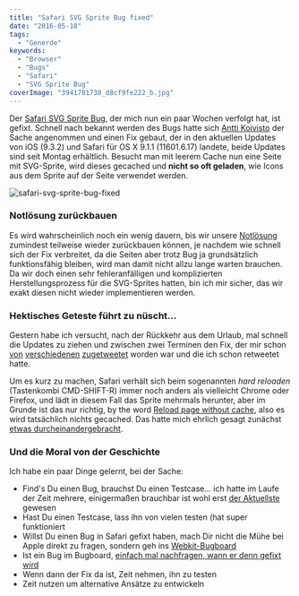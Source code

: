 ```yaml
---
title: "Safari SVG Sprite Bug fixed"
date: "2016-05-18"
tags:
  - "Generde"
keywords:
  - "Browser"
  - "Bugs"
  - "Safari"
  - "SVG Sprite Bug"
coverImage: "3941701730_d8cf9fe222_b.jpg"
---
```


Der [Safari SVG Sprite Bug](http://nicobruenjes.de/2016/04/safari-svg-sprite-bug/), der mich nun ein paar Wochen verfolgt hat, ist gefixt. Schnell nach bekannt werden des Bugs hatte sich [Antti Koivisto](https://twitter.com/anttikoivisto) der Sache angenommen und einen Fix gebaut, der in den aktuellen Updates von iOS (9.3.2) und Safari für OS X 9.1.1 (11601.6.17) landete, beide Updates sind seit Montag erhältlich. Besucht man mit leerem Cache nun eine Seite mit SVG-Sprite, wird dieses gecached und **nicht so oft geladen**, wie Icons aus dem Sprite auf der Seite verwendet werden.

![safari-svg-sprite-bug-fixed](/images/safari-svg-sprite-bug-fixed-1024x684.png)

### Notlösung zurückbauen

Es wird wahrscheinlich noch ein wenig dauern, bis wir unsere [Notlösung](http://nicobruenjes.de/2016/04/svg-yeah-you-know-me/) zumindest teilweise wieder zurückbauen können, je nachdem wie schnell sich der Fix verbreitet, da die Seiten aber trotz Bug ja grundsätzlich funktionsfähig bleiben, wird man damit nicht allzu lange warten brauchen. Da wir doch einen sehr fehleranfälligen und komplizierten Herstellungsprozess für die SVG-Sprites hatten, bin ich mir sicher, das wir exakt diesen nicht wieder implementieren werden.

### Hektisches Geteste führt zu nüscht…

Gestern habe ich versucht, nach der Rückkehr aus dem Urlaub, mal schnell die Updates zu ziehen und zwischen zwei Terminen den Fix, der mir schon [von](https://twitter.com/pscheuerl/status/732317814673965056) [verschiedenen](https://twitter.com/pscheuerl/status/732333338560618498) [zugetweetet](https://twitter.com/stn1978/status/732360337224286208) worden war und die ich schon retweetet hatte.

Um es kurz zu machen, Safari verhält sich beim sogenannten _hard reloaden_ (Tastenkombi CMD-SHIFT-R) immer noch anders als vielleicht Chrome oder Firefox, und lädt in diesem Fall das Sprite mehrmals herunter, aber im Grunde ist das nur richtig, by the word [Reload page without cache](https://twitter.com/pscheuerl/status/732667102364979204), also es wird tatsächlich nichts gecached. Das hatte mich ehrlich gesagt zunächst [etwas durcheinandergebracht](https://twitter.com/nicobruenjes/status/732541248838459392).

### Und die Moral von der Geschichte

Ich habe ein paar Dinge gelernt, bei der Sache:

- Find's Du einen Bug, brauchst Du einen Testcase… ich hatte im Laufe der Zeit mehrere, einigermaßen brauchbar ist wohl erst [der Aktuellste](http://codecandies.github.io/safari-sprite-bug/external-with-symbols.html) gewesen
- Hast Du einen Testcase, lass ihn von vielen testen (hat super funktioniert
- Willst Du einen Bug in Safari gefixt haben, mach Dir nicht die Mühe bei Apple direkt zu fragen, sondern geh ins [Webkit-Bugboard](https://bugs.webkit.org/)
- Ist ein Bug im Bugboard, [einfach mal nachfragen, wann er denn gefixt wird](https://twitter.com/maddesigns/status/723742330109464576)
- Wenn dann der Fix da ist, Zeit nehmen, ihn zu testen
- Zeit nutzen um alternative Ansätze zu entwickeln
